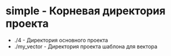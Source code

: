 # simple - Корневая директория проекта

* ./4 - Директория основного проекта
* ./my_vector - Директория проекта шаблона для вектора